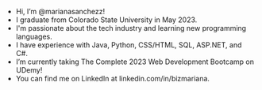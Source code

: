 - Hi, I’m @marianasanchezz!
- I graduate from Colorado State University in May 2023.
- I'm passionate about the tech industry and learning new programming languages.
- I have experience with Java, Python, CSS/HTML, SQL, ASP.NET, and C#.
- I’m currently taking The Complete 2023 Web Development Bootcamp on UDemy!
- You can find me on LinkedIn at linkedin.com/in/bizmariana.

<!---
marianasanchezz/marianasanchezz is a ✨ special ✨ repository because its `README.md` (this file) appears on your GitHub profile.
You can click the Preview link to take a look at your changes.
--->
